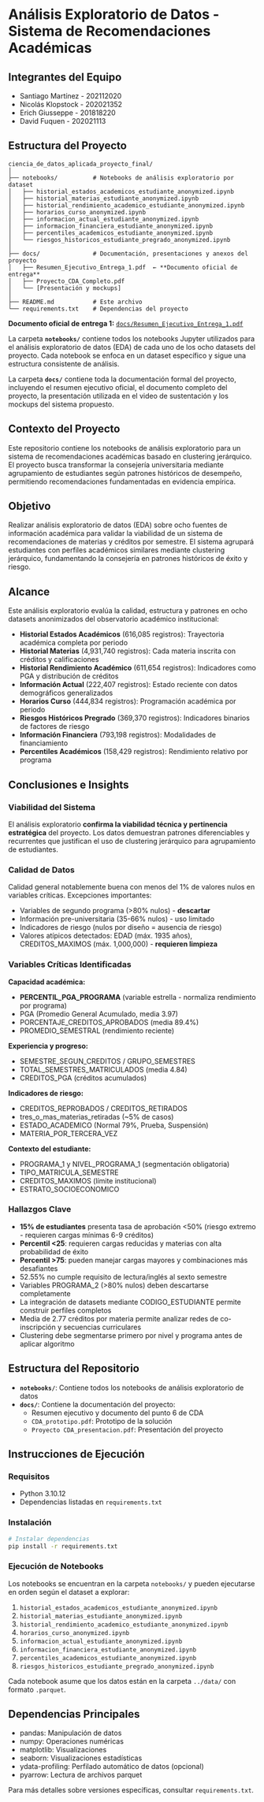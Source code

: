 # Análisis Exploratorio de Datos - Sistema de Recomendaciones Académicas

## Integrantes del Equipo
- Santiago Martínez - 202112020
- Nicolás Klopstock - 202021352
- Erich Giusseppe - 201818220
- David Fuquen - 202021113

## Estructura del Proyecto
```
ciencia_de_datos_aplicada_proyecto_final/
│
├── notebooks/          # Notebooks de análisis exploratorio por dataset
│   ├── historial_estados_academicos_estudiante_anonymized.ipynb
│   ├── historial_materias_estudiante_anonymized.ipynb
│   ├── historial_rendimiento_academico_estudiante_anonymized.ipynb
│   ├── horarios_curso_anonymized.ipynb
│   ├── informacion_actual_estudiante_anonymized.ipynb
│   ├── informacion_financiera_estudiante_anonymized.ipynb
│   ├── percentiles_academicos_estudiante_anonymized.ipynb
│   └── riesgos_historicos_estudiante_pregrado_anonymized.ipynb
│
├── docs/               # Documentación, presentaciones y anexos del proyecto
│   ├── Resumen_Ejecutivo_Entrega_1.pdf  ← **Documento oficial de entrega**
│   ├── Proyecto_CDA_Completo.pdf
│   └── [Presentación y mockups]
│
├── README.md           # Este archivo
└── requirements.txt    # Dependencias del proyecto
```

**Documento oficial de entrega 1:** [`docs/Resumen_Ejecutivo_Entrega_1.pdf`](docs/Resumen_Ejecutivo_Entrega_1.pdf)

La carpeta **`notebooks/`** contiene todos los notebooks Jupyter utilizados para el análisis exploratorio de datos (EDA) de cada uno de los ocho datasets del proyecto. Cada notebook se enfoca en un dataset específico y sigue una estructura consistente de análisis.

La carpeta **`docs/`** contiene toda la documentación formal del proyecto, incluyendo el resumen ejecutivo oficial, el documento completo del proyecto, la presentación utilizada en el video de sustentación y los mockups del sistema propuesto.
## Contexto del Proyecto
Este repositorio contiene los notebooks de análisis exploratorio para un sistema de recomendaciones académicas basado en clustering jerárquico. El proyecto busca transformar la consejería universitaria mediante agrupamiento de estudiantes según patrones históricos de desempeño, permitiendo recomendaciones fundamentadas en evidencia empírica.

## Objetivo
Realizar análisis exploratorio de datos (EDA) sobre ocho fuentes de información académica para validar la viabilidad de un sistema de recomendaciones de materias y créditos por semestre. El sistema agrupará estudiantes con perfiles académicos similares mediante clustering jerárquico, fundamentando la consejería en patrones históricos de éxito y riesgo.

## Alcance
Este análisis exploratorio evalúa la calidad, estructura y patrones en ocho datasets anonimizados del observatorio académico institucional:

- **Historial Estados Académicos** (616,085 registros): Trayectoria académica completa por periodo
- **Historial Materias** (4,931,740 registros): Cada materia inscrita con créditos y calificaciones
- **Historial Rendimiento Académico** (611,654 registros): Indicadores como PGA y distribución de créditos
- **Información Actual** (222,407 registros): Estado reciente con datos demográficos generalizados
- **Horarios Curso** (444,834 registros): Programación académica por periodo
- **Riesgos Históricos Pregrado** (369,370 registros): Indicadores binarios de factores de riesgo
- **Información Financiera** (793,198 registros): Modalidades de financiamiento
- **Percentiles Académicos** (158,429 registros): Rendimiento relativo por programa

## Conclusiones e Insights

### Viabilidad del Sistema
El análisis exploratorio **confirma la viabilidad técnica y pertinencia estratégica** del proyecto. Los datos demuestran patrones diferenciables y recurrentes que justifican el uso de clustering jerárquico para agrupamiento de estudiantes.

### Calidad de Datos
Calidad general notablemente buena con menos del 1% de valores nulos en variables críticas. Excepciones importantes:
- Variables de segundo programa (>80% nulos) - **descartar**
- Información pre-universitaria (35-66% nulos) - uso limitado
- Indicadores de riesgo (nulos por diseño = ausencia de riesgo)
- Valores atípicos detectados: EDAD (máx. 1935 años), CREDITOS_MAXIMOS (máx. 1,000,000) - **requieren limpieza**

### Variables Críticas Identificadas

**Capacidad académica:**
- **PERCENTIL_PGA_PROGRAMA** (variable estrella - normaliza rendimiento por programa)
- PGA (Promedio General Acumulado, media 3.97)
- PORCENTAJE_CREDITOS_APROBADOS (media 89.4%)
- PROMEDIO_SEMESTRAL (rendimiento reciente)

**Experiencia y progreso:**
- SEMESTRE_SEGUN_CREDITOS / GRUPO_SEMESTRES
- TOTAL_SEMESTRES_MATRICULADOS (media 4.84)
- CREDITOS_PGA (créditos acumulados)

**Indicadores de riesgo:**
- CREDITOS_REPROBADOS / CREDITOS_RETIRADOS
- tres_o_mas_materias_retiradas (~5% de casos)
- ESTADO_ACADEMICO (Normal 79%, Prueba, Suspensión)
- MATERIA_POR_TERCERA_VEZ

**Contexto del estudiante:**
- PROGRAMA_1 y NIVEL_PROGRAMA_1 (segmentación obligatoria)
- TIPO_MATRICULA_SEMESTRE
- CREDITOS_MAXIMOS (límite institucional)
- ESTRATO_SOCIOECONOMICO

### Hallazgos Clave
- **15% de estudiantes** presenta tasa de aprobación <50% (riesgo extremo - requieren cargas mínimas 6-9 créditos)
- **Percentil <25**: requieren cargas reducidas y materias con alta probabilidad de éxito
- **Percentil >75**: pueden manejar cargas mayores y combinaciones más desafiantes
- 52.55% no cumple requisito de lectura/inglés al sexto semestre
- Variables PROGRAMA_2 (>80% nulos) deben descartarse completamente
- La integración de datasets mediante CODIGO_ESTUDIANTE permite construir perfiles completos
- Media de 2.77 créditos por materia permite analizar redes de co-inscripción y secuencias curriculares
- Clustering debe segmentarse primero por nivel y programa antes de aplicar algoritmo

## Estructura del Repositorio

- **`notebooks/`**: Contiene todos los notebooks de análisis exploratorio de datos
- **`docs/`**: Contiene la documentación del proyecto:
  - Resumen ejecutivo y documento del punto 6 de CDA
  - `CDA_prototipo.pdf`: Prototipo de la solución
  - `Proyecto CDA_presentacion.pdf`: Presentación del proyecto

## Instrucciones de Ejecución

### Requisitos
- Python 3.10.12
- Dependencias listadas en `requirements.txt`

### Instalación
```bash
# Instalar dependencias
pip install -r requirements.txt
```

### Ejecución de Notebooks
Los notebooks se encuentran en la carpeta `notebooks/` y pueden ejecutarse en orden según el dataset a explorar:

1. `historial_estados_academicos_estudiante_anonymized.ipynb`
2. `historial_materias_estudiante_anonymized.ipynb`
3. `historial_rendimiento_academico_estudiante_anonymized.ipynb`
4. `horarios_curso_anonymized.ipynb`
5. `informacion_actual_estudiante_anonymized.ipynb`
6. `informacion_financiera_estudiante_anonymized.ipynb`
7. `percentiles_academicos_estudiante_anonymized.ipynb`
8. `riesgos_historicos_estudiante_pregrado_anonymized.ipynb`

Cada notebook asume que los datos están en la carpeta `../data/` con formato `.parquet`.

## Dependencias Principales
- pandas: Manipulación de datos
- numpy: Operaciones numéricas
- matplotlib: Visualizaciones
- seaborn: Visualizaciones estadísticas
- ydata-profiling: Perfilado automático de datos (opcional)
- pyarrow: Lectura de archivos parquet

Para más detalles sobre versiones específicas, consultar `requirements.txt`.
